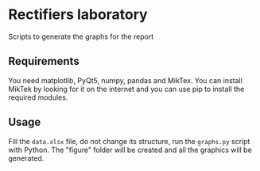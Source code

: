 # Rectifiers laboratory
Scripts to generate the graphs for the report

## Requirements

You need matplotlib, PyQt5, numpy, pandas and MikTex. You can install MikTek by looking for it on the internet and you can use pip to install the required modules.



## Usage

Fill the `data.xlsx` file, do not change its structure, run the `graphs.py` script with Python. The "figure" folder will be created and all the graphics will be generated.